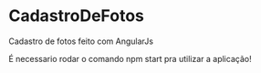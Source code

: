 # CadastroDeFotos
Cadastro de fotos feito com AngularJs

É necessario rodar o comando npm start pra utilizar a aplicação!